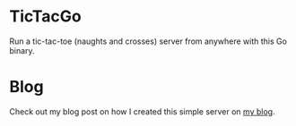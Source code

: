 # TicTacGo
Run a tic-tac-toe (naughts and crosses) server from anywhere with this Go binary.

# Blog
Check out my blog post on how I created this simple server on [my
blog](https://adamjhawley.com/post/2021-06-26-tictacgo/).

